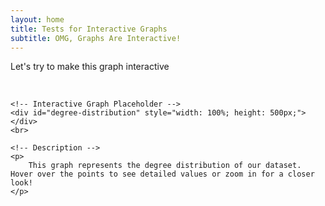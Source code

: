 ```yaml
---
layout: home
title: Tests for Interactive Graphs
subtitle: OMG, Graphs Are Interactive! 
---
```


<div class="main-content">
    <p>Let's try to make this graph interactive</p>
    <br>

    <!-- Interactive Graph Placeholder -->
    <div id="degree-distribution" style="width: 100%; height: 500px;"></div>
    <br>

    <!-- Description -->
    <p>
        This graph represents the degree distribution of our dataset. Hover over the points to see detailed values or zoom in for a closer look!
    </p>
</div>

<!-- Include Plotly.js Library -->
<script src="https://cdn.plot.ly/plotly-latest.min.js"></script>

<!-- Add Script for Rendering the Graph -->
<script>
    var data = [
        {
            x: [0, 1, 2, 3, 4, 5],  // Replace with actual degree values
            y: [5, 15, 10, 7, 3, 1], // Replace with actual frequency values
            type: 'bar',
            marker: {
                color: 'darkblue'
            }
        }
    ];

    var layout = {
        title: 'Degree Distribution',
        xaxis: { title: 'Degree' },
        yaxis: { title: 'Frequency' },
        paper_bgcolor: '#f9f9f9',
        plot_bgcolor: '#ffffff'
    };

    // Render the Plotly graph
    Plotly.newPlot('degree-distribution', data, layout);
</script>


